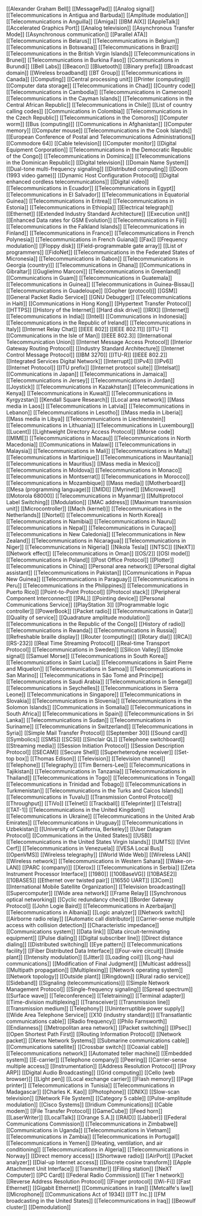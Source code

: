 [[Alexander Graham Bell]]
[[MessagePad]]
[[Analog signal]]
[[Telecommunications in Antigua and Barbuda]]
[[Amplitude modulation]]
[[Telecommunications in Anguilla]]
[[Amiga]]
[[IBM AIX]]
[[AppleTalk]]
[[Accelerated Graphics Port]]
[[Analog television]]
[[Asynchronous Transfer Mode]]
[[Asynchronous communication]]
[[Parallel ATA]]
[[Telecommunications in Belarus]]
[[Telecommunications in Belgium]]
[[Telecommunications in Botswana]]
[[Telecommunications in Brazil]]
[[Telecommunications in the British Virgin Islands]]
[[Telecommunications in Brunei]]
[[Telecommunications in Burkina Faso]]
[[Communications in Burundi]]
[[Bell Labs]]
[[Beacon]]
[[Bluetooth]]
[[Binary prefix]]
[[Broadcast domain]]
[[Wireless broadband]]
[[BT Group]]
[[Telecommunications in Canada]]
[[Computing]]
[[Central processing unit]]
[[Printer (computing)]]
[[Computer data storage]]
[[Telecommunications in Chad]]
[[Country code]]
[[Telecommunications in Cambodia]]
[[Telecommunications in Cameroon]]
[[Telecommunications in the Cayman Islands]]
[[Telecommunications in the Central African Republic]]
[[Telecommunications in Chile]]
[[List of country calling codes]]
[[Communications in Colombia]]
[[Telecommunications in the Czech Republic]]
[[Telecommunications in the Comoros]]
[[Computer worm]]
[[Bus (computing)]]
[[Communications in Afghanistan]]
[[Computer memory]]
[[Computer mouse]]
[[Telecommunications in the Cook Islands]]
[[European Conference of Postal and Telecommunications Administrations]]
[[Commodore 64]]
[[Cable television]]
[[Computer monitor]]
[[Digital Equipment Corporation]]
[[Telecommunications in the Democratic Republic of the Congo]]
[[Telecommunications in Dominica]]
[[Telecommunications in the Dominican Republic]]
[[Digital television]]
[[Domain Name System]]
[[Dual-tone multi-frequency signaling]]
[[Distributed computing]]
[[Doom (1993 video game)]]
[[Dynamic Host Configuration Protocol]]
[[Digital enhanced cordless telecommunications]]
[[Digital video]]
[[Telecommunications in Ecuador]]
[[Telecommunications in Egypt]]
[[Telecommunications in El Salvador]]
[[Telecommunications in Equatorial Guinea]]
[[Telecommunications in Eritrea]]
[[Telecommunications in Estonia]]
[[Telecommunications in Ethiopia]]
[[Electrical telegraph]]
[[Ethernet]]
[[Extended Industry Standard Architecture]]
[[Execution unit]]
[[Enhanced Data rates for GSM Evolution]]
[[Telecommunications in Fiji]]
[[Telecommunications in the Falkland Islands]]
[[Telecommunications in Finland]]
[[Telecommunications in France]]
[[Telecommunications in French Polynesia]]
[[Telecommunications in French Guiana]]
[[Fax]]
[[Frequency modulation]]
[[Floppy disk]]
[[Field-programmable gate array]]
[[List of programmers]]
[[FidoNet]]
[[Telecommunications in the Federated States of Micronesia]]
[[Telecommunications in Gabon]]
[[Telecommunications in Georgia (country)]]
[[Telecommunications in Ghana]]
[[Communications in Gibraltar]]
[[Guglielmo Marconi]]
[[Telecommunications in Greenland]]
[[Communications in Guam]]
[[Telecommunications in Guatemala]]
[[Telecommunications in Guinea]]
[[Telecommunications in Guinea-Bissau]]
[[Telecommunications in Guadeloupe]]
[[Gopher (protocol)]]
[[GSM]]
[[General Packet Radio Service]]
[[GNU Debugger]]
[[Telecommunications in Haiti]]
[[Communications in Hong Kong]]
[[Hypertext Transfer Protocol]]
[[HTTPS]]
[[History of the Internet]]
[[Hard disk drive]]
[[IRIX]]
[[Internet]]
[[Telecommunications in India]]
[[Intel]]
[[Communications in Indonesia]]
[[Telecommunications in the Republic of Ireland]]
[[Telecommunications in Italy]]
[[Internet Relay Chat]]
[[IEEE 802]]
[[IEEE 802.11]]
[[ITU-T]]
[[Communications in the Isle of Man]]
[[IEEE 802.3]]
[[International Telecommunication Union]]
[[Internet Message Access Protocol]]
[[Interior Gateway Routing Protocol]]
[[Industry Standard Architecture]]
[[Internet Control Message Protocol]]
[[IBM 3270]]
[[ITU-R]]
[[IEEE 802.2]]
[[Integrated Services Digital Network]]
[[Interrupt]]
[[IPv4]]
[[IPv6]]
[[Internet Protocol]]
[[ITU prefix]]
[[Internet protocol suite]]
[[Intelsat]]
[[Communications in Japan]]
[[Telecommunications in Jamaica]]
[[Telecommunications in Jersey]]
[[Telecommunications in Jordan]]
[[Joystick]]
[[Telecommunications in Kazakhstan]]
[[Telecommunications in Kenya]]
[[Telecommunications in Kuwait]]
[[Telecommunications in Kyrgyzstan]]
[[Kendall Square Research]]
[[Local area network]]
[[Mass media in Laos]]
[[Telecommunications in Latvia]]
[[Telecommunications in Lebanon]]
[[Telecommunications in Lesotho]]
[[Mass media in Liberia]]
[[Mass media in Libya]]
[[Telecommunications in Liechtenstein]]
[[Telecommunications in Lithuania]]
[[Telecommunications in Luxembourg]]
[[Lucent]]
[[Lightweight Directory Access Protocol]]
[[Morse code]]
[[MIME]]
[[Telecommunications in Macau]]
[[Telecommunications in North Macedonia]]
[[Communications in Malawi]]
[[Telecommunications in Malaysia]]
[[Telecommunications in Mali]]
[[Telecommunications in Malta]]
[[Telecommunications in Martinique]]
[[Telecommunications in Mauritania]]
[[Telecommunications in Mauritius]]
[[Mass media in Mexico]]
[[Telecommunications in Moldova]]
[[Telecommunications in Monaco]]
[[Telecommunications in Montserrat]]
[[Telecommunications in Morocco]]
[[Telecommunications in Mozambique]]
[[Mass media]]
[[Motherboard]]
[[Mesa (programming language)]]
[[MIDI]]
[[Myrinet]]
[[Microwave]]
[[Motorola 68000]]
[[Telecommunications in Myanmar]]
[[Multiprotocol Label Switching]]
[[Modulation]]
[[MAC address]]
[[Maximum transmission unit]]
[[Microcontroller]]
[[Mach (kernel)]]
[[Telecommunications in the Netherlands]]
[[Nortel]]
[[Telecommunications in North Korea]]
[[Telecommunications in Namibia]]
[[Telecommunications in Nauru]]
[[Telecommunications in Nepal]]
[[Telecommunications in Curaçao]]
[[Telecommunications in New Caledonia]]
[[Telecommunications in New Zealand]]
[[Telecommunications in Nicaragua]]
[[Telecommunications in Niger]]
[[Telecommunications in Nigeria]]
[[Nikola Tesla]]
[[NTSC]]
[[NeXT]]
[[Network effect]]
[[Telecommunications in Oman]]
[[OS/2]]
[[OSI model]]
[[Telecommunications in Poland]]
[[Post Office Protocol]]
[[Plotter]]
[[Telecommunications in China]]
[[Personal area network]]
[[Personal digital assistant]]
[[Telecommunications in Pakistan]]
[[Communications in Papua New Guinea]]
[[Telecommunications in Paraguay]]
[[Telecommunications in Peru]]
[[Telecommunications in the Philippines]]
[[Telecommunications in Puerto Rico]]
[[Point-to-Point Protocol]]
[[Protocol stack]]
[[Peripheral Component Interconnect]]
[[PAL]]
[[Pointing device]]
[[Personal Communications Service]]
[[PlayStation 3]]
[[Programmable logic controller]]
[[PowerBook]]
[[Packet radio]]
[[Telecommunications in Qatar]]
[[Quality of service]]
[[Quadrature amplitude modulation]]
[[Telecommunications in the Republic of the Congo]]
[[History of radio]]
[[Telecommunications in Rwanda]]
[[Telecommunications in Russia]]
[[Refreshable braille display]]
[[Router (computing)]]
[[Rotary dial]]
[[RCA]]
[[RS-232]]
[[Real Time Streaming Protocol]]
[[Real-time Transport Protocol]]
[[Telecommunications in Sweden]]
[[Silicon Valley]]
[[Smoke signal]]
[[Samuel Morse]]
[[Telecommunications in South Korea]]
[[Telecommunications in Saint Lucia]]
[[Telecommunications in Saint Pierre and Miquelon]]
[[Telecommunications in Samoa]]
[[Telecommunications in San Marino]]
[[Telecommunications in São Tomé and Príncipe]]
[[Telecommunications in Saudi Arabia]]
[[Telecommunications in Senegal]]
[[Telecommunications in Seychelles]]
[[Telecommunications in Sierra Leone]]
[[Telecommunications in Singapore]]
[[Telecommunications in Slovakia]]
[[Telecommunications in Slovenia]]
[[Telecommunications in the Solomon Islands]]
[[Communications in Somalia]]
[[Telecommunications in South Africa]]
[[Telecommunications in Spain]]
[[Telecommunications in Sri Lanka]]
[[Telecommunications in Sudan]]
[[Telecommunications in Suriname]]
[[Telecommunications in Switzerland]]
[[Telecommunications in Syria]]
[[Simple Mail Transfer Protocol]]
[[September 30]]
[[Sound card]]
[[Symbolics]]
[[SMS]]
[[SCSI]]
[[Sinclair QL]]
[[Telephone switchboard]]
[[Streaming media]]
[[Session Initiation Protocol]]
[[Session Description Protocol]]
[[SECAM]]
[[Secure Shell]]
[[Superheterodyne receiver]]
[[Set-top box]]
[[Thomas Edison]]
[[Television]]
[[Television channel]]
[[Telephone]]
[[Telegraphy]]
[[Tim Berners-Lee]]
[[Telecommunications in Tajikistan]]
[[Telecommunications in Tanzania]]
[[Telecommunications in Thailand]]
[[Telecommunications in Togo]]
[[Telecommunications in Tonga]]
[[Telecommunications in Trinidad and Tobago]]
[[Telecommunications in Turkmenistan]]
[[Telecommunications in the Turks and Caicos Islands]]
[[Telecommunications in Tuvalu]]
[[Transmission Control Protocol]]
[[Throughput]]
[[TiVo]]
[[Telnet]]
[[Trackball]]
[[Teleprinter]]
[[Telstra]]
[[TAT-1]]
[[Telecommunications in the United Kingdom]]
[[Telecommunications in Ukraine]]
[[Telecommunications in the United Arab Emirates]]
[[Telecommunications in Uruguay]]
[[Telecommunications in Uzbekistan]]
[[University of California, Berkeley]]
[[User Datagram Protocol]]
[[Communications in the United States]]
[[USB]]
[[Telecommunications in the United States Virgin Islands]]
[[UMTS]]
[[Vint Cerf]]
[[Telecommunications in Venezuela]]
[[VESA Local Bus]]
[[OpenVMS]]
[[Wireless telegraphy]]
[[World Wide Web]]
[[Wireless LAN]]
[[Wireless network]]
[[Telecommunications in Western Sahara]]
[[Wake-on-LAN]]
[[PARC (company)]]
[[Xerox]]
[[Telecommunications in Serbia]]
[[Zeta Instrument Processor Interface]]
[[1980]]
[[100BaseVG]]
[[10BASE2]]
[[10BASE5]]
[[Ethernet over twisted pair]]
[[16550 UART]]
[[3Com]]
[[International Mobile Satellite Organization]]
[[Television broadcasting]]
[[Supercomputer]]
[[Wide area network]]
[[Frame Relay]]
[[Synchronous optical networking]]
[[Cyclic redundancy check]]
[[Border Gateway Protocol]]
[[John Logie Baird]]
[[Telecommunications in Azerbaijan]]
[[Telecommunications in Albania]]
[[Logic analyzer]]
[[Network switch]]
[[Airborne radio relay]]
[[Automatic call distributor]]
[[Carrier-sense multiple access with collision detection]]
[[Characteristic impedance]]
[[Communications system]]
[[Data link]]
[[Data circuit-terminating equipment]]
[[Pulse dialing]]
[[Digital subscriber line]]
[[Direct distance dialing]]
[[Distributed switching]]
[[Eye pattern]]
[[Telecommunications facility]]
[[Fiber Distributed Data Interface]]
[[Four-wire circuit]]
[[Inside plant]]
[[Intensity modulation]]
[[Jitter]]
[[Loading coil]]
[[Long-haul communications]]
[[Modification of Final Judgment]]
[[Multicast address]]
[[Multipath propagation]]
[[Multiplexing]]
[[Network operating system]]
[[Network topology]]
[[Outside plant]]
[[Ringdown]]
[[Rural radio service]]
[[Sideband]]
[[Signaling (telecommunications)]]
[[Simple Network Management Protocol]]
[[Single-frequency signaling]]
[[Spread spectrum]]
[[Surface wave]]
[[Teleconference]]
[[Teletraining]]
[[Terminal adapter]]
[[Time-division multiplexing]]
[[Transceiver]]
[[Transmission line]]
[[Transmission medium]]
[[Telephony]]
[[Uninterruptible power supply]]
[[Wide Area Telephone Service]]
[[X10 (industry standard)]]
[[Transatlantic communications cable]]
[[Radio frequency]]
[[Philo Farnsworth]]
[[Endianness]]
[[Metropolitan area network]]
[[Packet switching]]
[[IPsec]]
[[Open Shortest Path First]]
[[Routing Information Protocol]]
[[Network packet]]
[[Xerox Network Systems]]
[[Submarine communications cable]]
[[Communications satellite]]
[[Crossbar switch]]
[[Coaxial cable]]
[[Telecommunications network]]
[[Automated teller machine]]
[[Embedded system]]
[[E-carrier]]
[[Telephone company]]
[[Peering]]
[[Carrier-sense multiple access]]
[[Instrumentation]]
[[Address Resolution Protocol]]
[[Proxy ARP]]
[[Digital Audio Broadcasting]]
[[Grid computing]]
[[Cello (web browser)]]
[[Light pen]]
[[Local exchange carrier]]
[[Flash memory]]
[[Page printer]]
[[Telecommunications in Tunisia]]
[[Telecommunications in Madagascar]]
[[Charles K. Kao]]
[[Photophone]]
[[DNIX]]
[[Slow-scan television]]
[[Network File System]]
[[Category 5 cable]]
[[Pulse-amplitude modulation]]
[[Cisco Systems]]
[[Iridium Communications]]
[[Cable modem]]
[[File Transfer Protocol]]
[[GameCube]]
[[Feed horn]]
[[LaserWriter]]
[[LocalTalk]]
[[Orange S.A.]]
[[RAID]]
[[Jabber]]
[[Federal Communications Commission]]
[[Telecommunications in Zimbabwe]]
[[Communications in Uganda]]
[[Telecommunications in Vietnam]]
[[Telecommunications in Zambia]]
[[Telecommunications in Portugal]]
[[Telecommunications in Yemen]]
[[Heating, ventilation, and air conditioning]]
[[Telecommunications in Algeria]]
[[Telecommunications in Norway]]
[[Direct memory access]]
[[Shortwave radio]]
[[AirPort]]
[[Packet analyzer]]
[[Dial-up Internet access]]
[[Discrete cosine transform]]
[[Apple Attachment Unit Interface]]
[[Transmitter]]
[[Filling station]]
[[NeXT Computer]]
[[PC Card]]
[[Federal Radio Commission]]
[[Tier 1 network]]
[[Reverse Address Resolution Protocol]]
[[Finger protocol]]
[[Wi-Fi]]
[[Fast Ethernet]]
[[Gigabit Ethernet]]
[[Communications in Iran]]
[[Metcalfe's law]]
[[Microphone]]
[[Communications Act of 1934]]
[[ITT Inc.]]
[[FM broadcasting in the United States]]
[[Telecommunications in Iraq]]
[[Beowulf cluster]]
[[Demodulation]]
